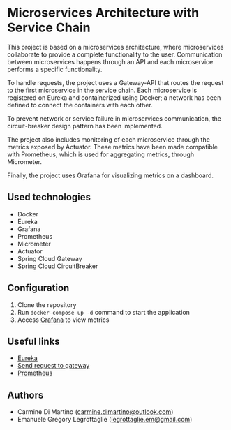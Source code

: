 # Microservices Architecture with Service Chain

This project is based on a microservices architecture, where microservices collaborate to provide a complete functionality to the user. Communication between microservices happens through an API and each microservice performs a specific functionality.

To handle requests, the project uses a Gateway-API that routes the request to the first microservice in the service chain. Each microservice is registered on Eureka and containerized using Docker; a network has been defined to connect the containers with each other.

To prevent network or service failure in microservices communication, the circuit-breaker design pattern has been implemented.

The project also includes monitoring of each microservice through the metrics exposed by Actuator. These metrics have been made compatible with Prometheus, which is used for aggregating metrics, through Micrometer.

Finally, the project uses Grafana for visualizing metrics on a dashboard.

## Used technologies

- Docker
- Eureka
- Grafana
- Prometheus
- Micrometer
- Actuator
- Spring Cloud Gateway
- Spring Cloud CircuitBreaker


## Configuration

1. Clone the repository
2. Run `docker-compose up -d` command to start the application
3. Access [Grafana](http://localhost:3000) to view metrics

## Useful links

- [Eureka](http://localhost:8761)
- [Send request to gateway](http://localhost:8080/serviceA/getIBM)
- [Prometheus](http://localhost:9090/)

## Authors

- Carmine Di Martino (carmine.dimartino@outlook.com)
- Emanuele Gregory Legrottaglie (legrottaglie.em@gmail.com)

